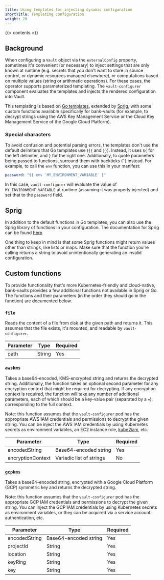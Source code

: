 ```yaml
---
title: Using templates for injecting dynamic configuration
shortTitle: Templating configuration
weight: 20
---
```


{{< contents >}}

## Background

When configuring a `Vault` object via the `externalConfig` property, sometimes it's convenient (or necessary) to inject settings that are only known at runtime (e.g. secrets that you don't want to store in source control, or dynamic resources managed elsewhere), or computations based on multiple values (string or arithmetic operations). For these cases, the operator supports parameterized templating. The `vault-configurer` component evaluates the templates and injects the rendered configuration into Vault.

This templating is based on [Go templates](https://golang.org/pkg/text/template/), extended by [Sprig](https://github.com/Masterminds/sprig), with some custom functions available specifically for bank-vaults (for example, to decrypt strings using the AWS Key Management Service or the Cloud Key Management Service of the Google Cloud Platform).

### Special characters

To avoid confusion and potential parsing errors, the templates don't use the default delimiters that Go templates use (`{{` and `}}`). Instead, it uses `${` for the left delimiter, and `}` for the right one. Additionally, to quote parameters being passed to functions, surround them with backticks (`` ` ``) instead. For example, to call the `env` function, you can use this in your manifest:

```yaml
password: "${ env `MY_ENVIRONMENT_VARIABLE` }"
```

In this case, `vault-configurer` will evaluate the value of `MY_ENVIRONMENT_VARIABLE` at runtime (assuming it was properly injected) and set that to the `password` field.

## Sprig

In addition to the default functions in Go templates, you can also use the Sprig library of functions in your configuration. The documentation for Sprig can be found [here](http://masterminds.github.io/sprig/).

One thing to keep in mind is that some Sprig functions might return values other than strings, like lists or maps. Make sure that the function you're calling returns a string to avoid unintentionally generating an invalid configuration.

## Custom functions

To provide functionality that's more Kubernetes-friendly and cloud-native, bank-vaults provides a few additional functions not available in Sprig or Go. The functions and their parameters (in the order they should go in the function) are documented below.

### `file`

Reads the content of a file from disk at the given path and returns it. This assumes that the file exists, it's mounted, and readable by `vault-configurer`.

Parameter | Type   | Required
----------|--------|---------
path      | String | Yes

### `awskms`

Takes a base64-encoded, KMS-encrypted string and returns the decrypted string. Additionally, the function takes an optional second parameter for any encryption context that might be required for decrypting. If any encryption context is required, the function will take any number of additional parameters, each of which should be a key-value pair (separated by a `=`), corresponding to the full context.

Note: this function assumes that the `vault-configurer` pod has the appropriate AWS IAM credentials and permissions to decrypt the given string. You can be inject the AWS IAM credentials by using Kubernetes secrets as environment variables, an EC2 instance role, [kube2iam](https://github.com/jtblin/kube2iam), etc.

Parameter         | Type                           | Required
------------------|--------------------------------|---------
encodedString     | Base64-encoded string          | Yes
encryptionContext | Variadic list of strings       | No

### `gcpkms`

Takes a base64-encoded string, encrypted with a Google Cloud Platform (GCP) symmetric key and returns the decrypted string.

Note: this function assumes that the `vault-configurer` pod has the appropriate GCP IAM credentials and permissions to decrypt the given string. You can inject the GCP IAM credentials by using Kubernetes secrets as environment variables, or they can be acquired via a service account authentication, etc.

Parameter     | Type                  | Required
--------------|-----------------------|---------
encodedString | Base64-encoded string | Yes
projectId     | String                | Yes
location      | String                | Yes
keyRing       | String                | Yes
key           | String                | Yes